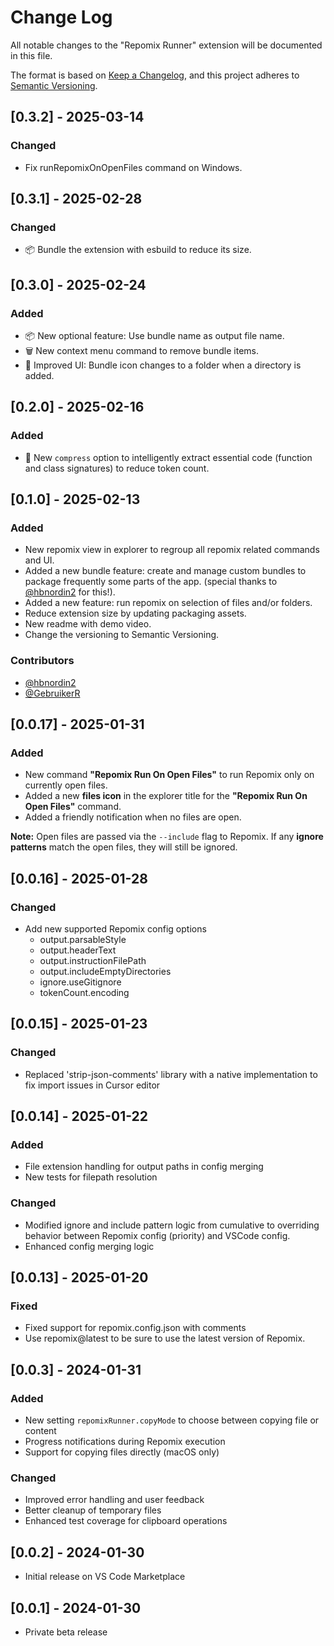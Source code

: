 # Change Log

All notable changes to the "Repomix Runner" extension will be documented in this file.

The format is based on [Keep a Changelog](https://keepachangelog.com/en/1.1.0/),
and this project adheres to [Semantic Versioning](https://semver.org/spec/v2.0.0.html).

## [0.3.2] - 2025-03-14

### Changed

- Fix runRepomixOnOpenFiles command on Windows.

## [0.3.1] - 2025-02-28

### Changed

- 📦 Bundle the extension with esbuild to reduce its size.

## [0.3.0] - 2025-02-24

### Added

- 📦 New optional feature: Use bundle name as output file name.
- 🗑️ New context menu command to remove bundle items.
- 📁 Improved UI: Bundle icon changes to a folder when a directory is added.

## [0.2.0] - 2025-02-16

### Added

- 🧠 New `compress` option to intelligently extract essential code (function and class signatures) to reduce token count.

## [0.1.0] - 2025-02-13

### Added

- New repomix view in explorer to regroup all repomix related commands and UI.
- Added a new bundle feature: create and manage custom bundles to package frequently some parts of the app. (special thanks to [@hbnordin2](https://github.com/hbnordin2) for this!).
- Added a new feature: run repomix on selection of files and/or folders.
- Reduce extension size by updating packaging assets.
- New readme with demo video.
- Change the versioning to Semantic Versioning.

### Contributors

- [@hbnordin2](https://github.com/hbnordin2)
- [@GebruikerR](https://github.com/GebruikerR)

## [0.0.17] - 2025-01-31

### Added

- New command **"Repomix Run On Open Files"** to run Repomix only on currently open files.
- Added a new **files icon** in the explorer title for the **"Repomix Run On Open Files"** command.
- Added a friendly notification when no files are open.

**Note:** Open files are passed via the `--include` flag to Repomix. If any **ignore patterns** match the open files, they will still be ignored.

## [0.0.16] - 2025-01-28

### Changed

- Add new supported Repomix config options
  - output.parsableStyle
  - output.headerText
  - output.instructionFilePath
  - output.includeEmptyDirectories
  - ignore.useGitignore
  - tokenCount.encoding

## [0.0.15] - 2025-01-23

### Changed

- Replaced 'strip-json-comments' library with a native implementation to fix import issues in Cursor editor

## [0.0.14] - 2025-01-22

### Added

- File extension handling for output paths in config merging
- New tests for filepath resolution

### Changed

- Modified ignore and include pattern logic from cumulative to overriding behavior between Repomix config (priority) and VSCode config.
- Enhanced config merging logic

## [0.0.13] - 2025-01-20

### Fixed

- Fixed support for repomix.config.json with comments
- Use repomix@latest to be sure to use the latest version of Repomix.

## [0.0.3] - 2024-01-31

### Added

- New setting `repomixRunner.copyMode` to choose between copying file or content
- Progress notifications during Repomix execution
- Support for copying files directly (macOS only)

### Changed

- Improved error handling and user feedback
- Better cleanup of temporary files
- Enhanced test coverage for clipboard operations

## [0.0.2] - 2024-01-30

- Initial release on VS Code Marketplace

## [0.0.1] - 2024-01-30

- Private beta release
